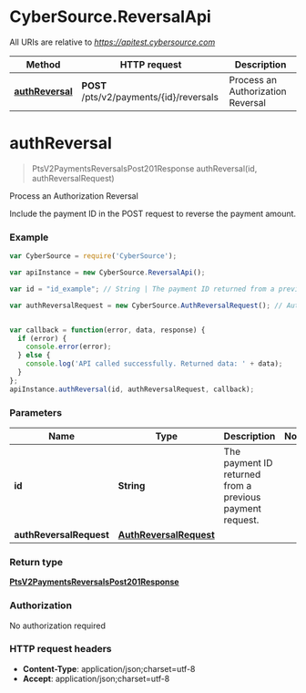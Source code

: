 # CyberSource.ReversalApi

All URIs are relative to *https://apitest.cybersource.com*

Method | HTTP request | Description
------------- | ------------- | -------------
[**authReversal**](ReversalApi.md#authReversal) | **POST** /pts/v2/payments/{id}/reversals | Process an Authorization Reversal


<a name="authReversal"></a>
# **authReversal**
> PtsV2PaymentsReversalsPost201Response authReversal(id, authReversalRequest)

Process an Authorization Reversal

Include the payment ID in the POST request to reverse the payment amount.

### Example
```javascript
var CyberSource = require('CyberSource');

var apiInstance = new CyberSource.ReversalApi();

var id = "id_example"; // String | The payment ID returned from a previous payment request.

var authReversalRequest = new CyberSource.AuthReversalRequest(); // AuthReversalRequest | 


var callback = function(error, data, response) {
  if (error) {
    console.error(error);
  } else {
    console.log('API called successfully. Returned data: ' + data);
  }
};
apiInstance.authReversal(id, authReversalRequest, callback);
```

### Parameters

Name | Type | Description  | Notes
------------- | ------------- | ------------- | -------------
 **id** | **String**| The payment ID returned from a previous payment request. | 
 **authReversalRequest** | [**AuthReversalRequest**](AuthReversalRequest.md)|  | 

### Return type

[**PtsV2PaymentsReversalsPost201Response**](PtsV2PaymentsReversalsPost201Response.md)

### Authorization

No authorization required

### HTTP request headers

 - **Content-Type**: application/json;charset=utf-8
 - **Accept**: application/json;charset=utf-8

